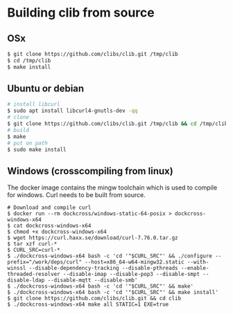 # Building clib from source

## OSx

```sh
$ git clone https://github.com/clibs/clib.git /tmp/clib
$ cd /tmp/clib
$ make install
```

## Ubuntu or debian

```sh
# install libcurl
$ sudo apt install libcurl4-gnutls-dev -qq
# clone
$ git clone https://github.com/clibs/clib.git /tmp/clib && cd /tmp/clib
# build
$ make
# put on path
$ sudo make install
```

## Windows (crosscompiling from linux)
The docker image contains the mingw toolchain which is used to compile for windows.
Curl needs to be built from source.
```shell
# Download and compile curl
$ docker run --rm dockcross/windows-static-64-posix > dockcross-windows-x64
$ cat dockcross-windows-x64
$ chmod +x dockcross-windows-x64
$ wget https://curl.haxx.se/download/curl-7.76.0.tar.gz
$ tar xzf curl-*
$ CURL_SRC=curl-*
$ ./dockcross-windows-x64 bash -c 'cd '"$CURL_SRC"' && ./configure --prefix="/work/deps/curl" --host=x86_64-w64-mingw32.static --with-winssl --disable-dependency-tracking --disable-pthreads --enable-threaded-resolver --disable-imap --disable-pop3 --disable-smpt --disable-ldap --disable-mqtt --disable-smb'
$ ./dockcross-windows-x64 bash -c 'cd '"$CURL_SRC"' && make'
$ ./dockcross-windows-x64 bash -c 'cd '"$CURL_SRC"' && make install'
$ git clone https://github.com/clibs/clib.git && cd clib
$ ./dockcross-windows-x64 make all STATIC=1 EXE=true
```
